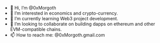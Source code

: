 - 👋 Hi, I’m @0xMorgoth
- 👀 I’m interested in economics and crypto-currency.
- 🌱 I’m currently learning Web3 project development.
- 💞️ I’m looking to collaborate on building dapps on ethereum and other EVM-compatible chains.
- 📫 How to reach me: @0xMorgoth.gmail.com

<!---
0xMorgoth/0xMorgoth is a ✨ special ✨ repository because its `README.md` (this file) appears on your GitHub profile.
You can click the Preview link to take a look at your changes.
--->
